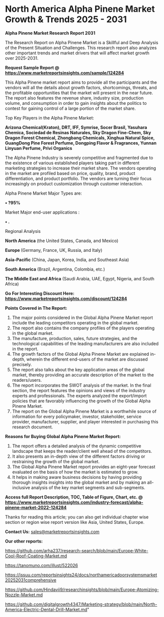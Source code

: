 # North America Alpha Pinene Market Growth & Trends 2025 - 2031

<strong>Alpha Pinene Market Research Report 2031</strong>

The Research Report on Alpha Pinene Market is a Skillful and Deep Analysis of the Present Situation and Challenges. This research report also analyzes other important trends and market drivers that will affect market growth over 2025-2031.

<strong>Request Sample Report @ <a href=https://www.marketreportsinsights.com/sample/124284>https://www.marketreportsinsights.com/sample/124284</a></strong>

This Alpha Pinene market report aims to provide all the participants and the vendors will all the details about growth factors, shortcomings, threats, and the profitable opportunities that the market will present in the near future. The report also features the revenue share, industry size, production volume, and consumption in order to gain insights about the politics to contest for gaining control of a large portion of the market share.

Top Key Players in the Alpha Pinene Market:

<strong>Arizona Chemical(Kraton), DRT, IFF, Symrise, Socer Brasil, Yasuhara Chemica, Sociedad de Resinas Naturales, Sky Dragon Fine-Chem, Sky Dragon Forest Chemical, Zhongbang Chemicals, Xinghua Natural Spice, GuangDong Pine Forest Perfume, Dongping Flavor & Fragrances, Yunnan Linyuan Perfume, Privi Organics</strong>

The Alpha Pinene Industry is severely competitive and fragmented due to the existence of various established players taking part in different marketing strategies to increase their market share. The vendors operating in the market are profiled based on price, quality, brand, product differentiation, and product portfolio. The vendors are turning their focus increasingly on product customization through customer interaction.

Alpha Pinene Market Major Types are:

<strong>• ?95%</strong>

Market Major end-user applications :

<strong>• .</strong>

Regional Analysis

</u><strong><b>North America</b></strong> (the United States, Canada, and Mexico)

<strong><b>Europe </b></strong>(Germany, France, UK, Russia, and Italy)

<strong><b>Asia-Pacific</b></strong> (China, Japan, Korea, India, and Southeast Asia)

<strong><b>South America</b></strong> (Brazil, Argentina, Colombia, etc.)

<strong><b>The Middle East and Africa</b></strong> (Saudi Arabia, UAE, Egypt, Nigeria, and South Africa)

<strong>Go For Interesting Discount Here: <a href=https://www.marketreportsinsights.com/discount/124284>https://www.marketreportsinsights.com/discount/124284</a></strong>

<strong>Points Covered in The Report:</strong>
<ol>
  <li>The major points considered in the Global Alpha Pinene Market report include the leading competitors operating in the global market.</li>
  <li>The report also contains the company profiles of the players operating in the global market.</li>
  <li>The manufacture, production, sales, future strategies, and the technological capabilities of the leading manufacturers are also included in the report.</li>
  <li>The growth factors of the Global Alpha Pinene Market are explained in-depth, wherein the different end-users of the market are discussed precisely.</li>
  <li>The report also talks about the key application areas of the global market, thereby providing an accurate description of the market to the readers/users.</li>
  <li>The report incorporates the SWOT analysis of the market. In the final section, the report features the opinions and views of the industry experts and professionals. The experts analyzed the export/import policies that are favorably influencing the growth of the Global Alpha Pinene Market.</li>
  <li>The report on the Global Alpha Pinene Market is a worthwhile source of information for every policymaker, investor, stakeholder, service provider, manufacturer, supplier, and player interested in purchasing this research document.</li>
</ol>
<strong>Reasons for Buying Global Alpha Pinene Market Report:</strong>

<ol>
  <li>The report offers a detailed analysis of the dynamic competitive landscape that keeps the reader/client well ahead of the competitors.</li>
  <li>It also presents an in-depth view of the different factors driving or restraining the growth of the global market.</li>
  <li>The Global Alpha Pinene Market report provides an eight-year forecast evaluated on the basis of how the market is estimated to grow.</li>
  <li>It helps in making aware business decisions by having providing thorough insights insights into the global market and by making an all-inclusive analysis of the key market segments and sub-segments.</li>
</ol>
<strong>Access full Report Description, TOC, Table of Figure, Chart, etc. @ <a href=https://www.marketreportsinsights.com/industry-forecast/alpha-pinene-market-2022-124284>https://www.marketreportsinsights.com/industry-forecast/alpha-pinene-market-2022-124284</a></strong>


Thanks for reading this article; you can also get individual chapter wise section or region wise report version like Asia, United States, Europe.

<strong>Contact Us:</strong>
sales@marketreportsinsights.com

<strong>Our other reports:</strong>

<a href=https://github.com/arha237/research-search/blob/main/Europe-White-Cool-Roof-Coating-Market.md>https://github.com/arha237/research-search/blob/main/Europe-White-Cool-Roof-Coating-Market.md</a>

<a href=https://tanomuno.com/illust/522026>https://tanomuno.com/illust/522026</a>

<a href=https://issuu.com/reportsinsights24/docs/northamericadoorsystemsmarket20252031comprehensive>https://issuu.com/reportsinsights24/docs/northamericadoorsystemsmarket20252031comprehensive</a>

<a href=https://github.com/Hindavii9/researchinsights/blob/main/Europe-Atomizing-Nozzle-Market.md>https://github.com/Hindavii9/researchinsights/blob/main/Europe-Atomizing-Nozzle-Market.md</a>

<a href=https://github.com/digitalgrowth4347/Marketing-strategy/blob/main/North-America-Electric-Dental-Drill-Market.md>https://github.com/digitalgrowth4347/Marketing-strategy/blob/main/North-America-Electric-Dental-Drill-Market.md</a>"
